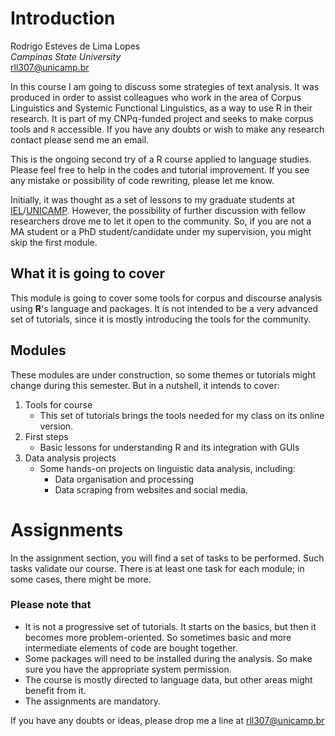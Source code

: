 # Introduction

Rodrigo Esteves de Lima Lopes \
*Campinas State University* \
[rll307@unicamp.br](mailto:rll307@unicamp.br)

In this course I am going to discuss some strategies of  text analysis. It was produced in order to assist colleagues who work in the area of Corpus Linguistics and Systemic Functional Linguistics, as a way to use R in their research. It is part of my CNPq-funded project and seeks to make corpus tools and `R` accessible. If you have any doubts or wish to make any research contact please send me an email.

This is the ongoing second try of a R course applied to language studies. Please feel free to help in the codes and tutorial improvement. If you see any mistake or possibility of code rewriting, please let me know. 

Initially, it was thought as a set of lessons to my graduate students at [IEL](http://www.iel.unicamp.br)/[UNICAMP](https://www.unicamp.br/unicamp/). However, the possibility of further discussion with fellow researchers drove me to let it open to the community. So, if you are not a MA student or a PhD student/candidate under my supervision, you might skip the first module. 

## What it is going to cover

This module is going to cover some tools for corpus and discourse analysis using **R**'s language and packages. It is not intended to be a very advanced set of tutorials, since it is mostly introducing the tools for the community. 

## Modules

These modules are under construction, so some themes or tutorials might change during this semester. But in a nutshell, it intends to cover:

1. Tools for course
     * This set of tutorials brings the tools needed for my class on its online version.
1. First steps
     * Basic lessons for understanding R and its integration with GUIs
1. Data analysis projects
     * Some hands-on projects on linguistic data analysis, including:
        * Data organisation and processing
        * Data scraping from websites and social media. 
        
# Assignments

In the assignment section, you will find a set of tasks to be performed. Such tasks validate our course. There is at least one task for each module; in some cases, there might be more. 

### Please note that

- It is not a progressive set of tutorials. It starts on the basics, but then it becomes more problem-oriented. So sometimes basic and more intermediate elements of code are bought together. 
- Some packages will need to be installed during the analysis. So make sure you have the appropriate system permission.
- The course is mostly directed to language data, but other areas might benefit from it. 
- The assignments are mandatory. 

If you have any doubts or ideas, please drop me a line at [rll307@unicamp.br](mailto:rll307@unicamp.br)


























































